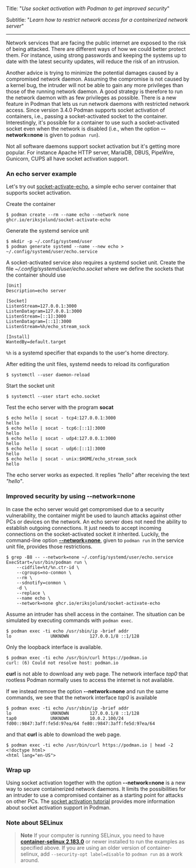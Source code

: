 Title: "_Use socket activation with Podman to get improved security_"

Subtitle: "_Learn how to restrict network access for a containerized network server_"

--------------------------------

Network services that are facing the public internet are exposed to the risk of being attacked. There are different ways of how we could better protect them.
For instance, using strong passwords and keeping the systems up to date with the latest security updates, will reduce the risk of an intrusion.

Another advice is trying to minimize the potential damages caused by a compromised network daemon.
Assuming the compromise is not caused by a kernel bug, the intruder will not be able to gain any more privileges
than those of the running network daemon. A good strategy is therefore to run the network daemon with as few privileges as possible.
There is a new feature in Podman that lets us run network daemons with restricted network access.
Since version 3.4.0 Podman supports socket activation of containers, i.e., passing a socket-activated socket to the container.
Interestingly, it's possible for a container to use such a socket-activated socket even when the network is disabled (i.e., when the option __--network=none__ is given to `podman run`).

Not all software daemons support socket activation but it's getting more popular. For instance Apache HTTP server, MariaDB, DBUS, PipeWire, Gunicorn, CUPS all have socket activation support.

### An echo server example

Let's try out [socket-activate-echo](https://github.com/eriksjolund/socket-activate-echo/pkgs/container/socket-activate-echo), a simple echo server container that supports socket activation.

Create the container

```
$ podman create --rm --name echo --network none ghcr.io/eriksjolund/socket-activate-echo
```

Generate the systemd service unit

```
$ mkdir -p ~/.config/systemd/user
$ podman generate systemd --name --new echo > ~/.config/systemd/user/echo.service
```

A socket-activated service also requires a systemd socket unit.
Create the file _~/.config/systemd/user/echo.socket_ where we define the
sockets that the container should use

```
[Unit]
Description=echo server

[Socket]
ListenStream=127.0.0.1:3000
ListenDatagram=127.0.0.1:3000
ListenStream=[::1]:3000
ListenDatagram=[::1]:3000
ListenStream=%h/echo_stream_sock

[Install]
WantedBy=default.target
```

`%h` is a systemd specifier that expands to the user's home directory.

After editing the unit files, systemd needs to reload its configuration

```
$ systemctl --user daemon-reload
```

Start the socket unit

```
$ systemctl --user start echo.socket
```

Test the echo server with the program __socat__

```
$ echo hello | socat - tcp4:127.0.0.1:3000
hello
$ echo hello | socat - tcp6:[::1]:3000
hello
$ echo hello | socat - udp4:127.0.0.1:3000
hello
$ echo hello | socat - udp6:[::1]:3000
hello
$ echo hello | socat - unix:$HOME/echo_stream_sock
hello
```

The echo server works as expected. It replies _"hello"_ after receiving the text _"hello"_.

### Improved security by using --network=none

In case the echo server would get compromised due to a security vulnerability, the container might be used to
launch attacks against other PCs or devices on the network. An echo server does not need the ability to
establish outgoing connections. It just needs to accept incoming connections on the socket-activated socket it
inherited. Luckily, the command-line option
[__--network=none__](https://docs.podman.io/en/latest/markdown/podman-run.1.html#network-mode-net), given to
`podman run` in the service unit file, provides those restrictions.

```
$ grep -B8 -- --network=none ~/.config/systemd/user/echo.service
ExecStart=/usr/bin/podman run \
	--cidfile=%t/%n.ctr-id \
	--cgroups=no-conmon \
	--rm \
	--sdnotify=conmon \
	-d \
	--replace \
	--name echo \
	--network=none ghcr.io/eriksjolund/socket-activate-echo
```

Assume an intruder has shell access in the container. The situation can be simulated by executing
commands with `podman exec`.

```
$ podman exec -ti echo /usr/sbin/ip -brief addr
lo               UNKNOWN        127.0.0.1/8 ::1/128
```

Only the loopback interface is available.

```
$ podman exec -ti echo /usr/bin/curl https://podman.io
curl: (6) Could not resolve host: podman.io
```

__curl__ is not able to download any web page. The network interface _tap0_ that rootless
Podman normally uses to access the internet is not available.

If we instead remove the option __--network=none__ and run the same commands,
we see that the network interface _tap0_ is available

```
$ podman exec -ti echo /usr/sbin/ip -brief addr
lo               UNKNOWN        127.0.0.1/8 ::1/128
tap0             UNKNOWN        10.0.2.100/24 fd00::9847:3aff:fe5d:97ea/64 fe80::9847:3aff:fe5d:97ea/64
```

and that __curl__ is able to download the web page.

```
$ podman exec -ti echo /usr/bin/curl https://podman.io | head -2
<!doctype html>
<html lang="en-US">
```

### Wrap up

Using socket activation together with the option __--network=none__ is a new way to secure containerized network daemons.
It limits the possibilities for an intruder to use a compromised container as a starting point for attacks on other PCs.
The [socket activation tutorial](https://github.com/containers/podman/blob/main/docs/tutorials/socket_activation.md) provides
more information about socket activation support in Podman.

### Note about SELinux

> **Note**
> If your computer is running SELinux, you need to have
> [__container-selinux 2.183.0__](https://github.com/containers/container-selinux)
> or newer installed to run the examples as specified above. If you are using an older version of
> container-selinux, add `--security-opt label=disable` to `podman run` as a work around.
